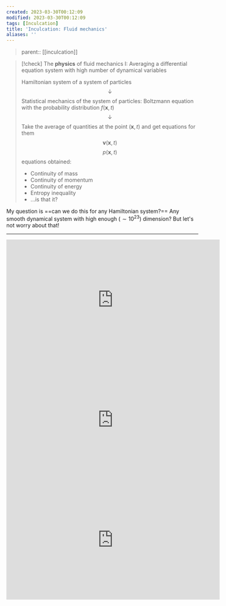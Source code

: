 ```yaml
---
created: 2023-03-30T00:12:09
modified: 2023-03-30T00:12:09
tags: [Inculcation]
title: 'Inculcation: Fluid mechanics'
aliases: ''
---
```


> parent:: [[inculcation]]

> [!check] The **physics** of fluid mechanics I: Averaging a differential equation system with high number of dynamical variables
> 
> Hamiltonian system of a system of particles
> $$\downarrow$$
> Statistical mechanics of the system of particles: Boltzmann equation with the probability distribution $f(\mathbf{x},t)$
> $$\downarrow$$
> Take the average of quantities at the point $(\mathbf{x},t)$ and get equations for them 
> $$\mathbf{v}(\mathbf{x},t)$$
> $$p(\mathbf{x},t)$$
> equations obtained: 
> - Continuity of mass
> - Continuity of momentum
> - Continuity of energy
> - Entropy inequality
> - ...is that it?

My question is ==can we do this for any Hamiltonian system?== Any smooth dynamical system with high enough ($\sim 10^{23}$) dimension? But let's not worry about that!

---


<iframe width="560" height="315" src="https://www.youtube.com/embed/XoefjJdFq6k?si=xltnMasUkduN11UQ" title="YouTube video player" frameborder="0" allow="accelerometer; autoplay; clipboard-write; encrypted-media; gyroscope; picture-in-picture; web-share" allowfullscreen></iframe>


<iframe width="560" height="315" src="https://www.youtube.com/embed/VH4oawCiHPU?si=Wt1hxgkK4cpt_eWk" title="YouTube video player" frameborder="0" allow="accelerometer; autoplay; clipboard-write; encrypted-media; gyroscope; picture-in-picture; web-share" allowfullscreen></iframe>


<iframe width="560" height="315" src="https://www.youtube.com/embed/_UoTTq651dE?si=EOi15dGihAaJzt79" title="YouTube video player" frameborder="0" allow="accelerometer; autoplay; clipboard-write; encrypted-media; gyroscope; picture-in-picture; web-share" allowfullscreen></iframe>